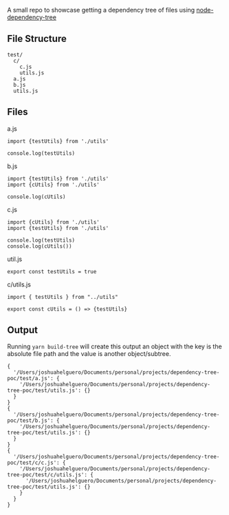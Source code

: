 A small repo to showcase getting a dependency tree of files using [node-dependency-tree](https://github.com/dependents/node-dependency-tree)

## File Structure

```
test/
  c/
    c.js
    utils.js
  a.js
  b.js
  utils.js
```

## Files

a.js

```
import {testUtils} from './utils'

console.log(testUtils)
```

b.js

```
import {testUtils} from './utils'
import {cUtils} from './utils'

console.log(cUtils)
```

c.js

```
import {cUtils} from './utils'
import {testUtils} from './utils'

console.log(testUtils)
console.log(cUtils())
```

util.js

```
export const testUtils = true
```

c/utils.js

```
import { testUtils } from "../utils"

export const cUtils = () => {testUtils}
```

## Output

Running `yarn build-tree` will create this output an object with the key is the absolute file path and the value is another object/subtree.

```
{
  '/Users/joshuahelguero/Documents/personal/projects/dependency-tree-poc/test/a.js': {
    '/Users/joshuahelguero/Documents/personal/projects/dependency-tree-poc/test/utils.js': {}
  }
}
{
  '/Users/joshuahelguero/Documents/personal/projects/dependency-tree-poc/test/b.js': {
    '/Users/joshuahelguero/Documents/personal/projects/dependency-tree-poc/test/utils.js': {}
  }
}
{
  '/Users/joshuahelguero/Documents/personal/projects/dependency-tree-poc/test/c/c.js': {
    '/Users/joshuahelguero/Documents/personal/projects/dependency-tree-poc/test/c/utils.js': {
      '/Users/joshuahelguero/Documents/personal/projects/dependency-tree-poc/test/utils.js': {}
    }
  }
}
```
